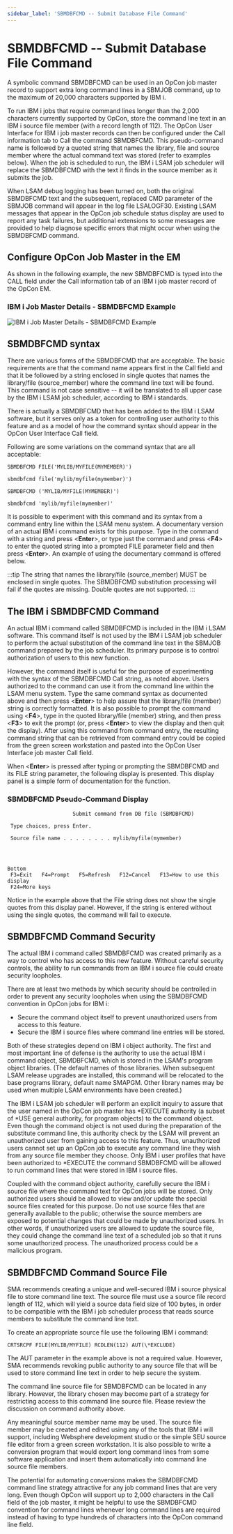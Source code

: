 ```yaml
---
sidebar_label: 'SBMDBFCMD -- Submit Database File Command'
---
```


# SBMDBFCMD -- Submit Database File Command

A symbolic command SBMDBFCMD can be used in an OpCon job master record to support extra long command lines in a SBMJOB command, up to the maximum of 20,000 characters supported by IBM i.

To run IBM i jobs that require command lines longer than the 2,000 characters currently supported by OpCon, store the command line text in an IBM i source file member (with a record length of 112). The OpCon User Interface for IBM i job master records can then be configured under the Call information tab to Call the command SBMDBFCMD. This pseudo-command name is followed by a quoted string that names the library, file and source member where the actual command text was stored (refer to examples below). When the job is scheduled to run, the IBM i LSAM job scheduler will replace the SBMDBFCMD with the text it finds in the source member as it submits the job.

When LSAM debug logging has been turned on, both the original SBMDBFCMD text and the subsequent, replaced CMD parameter of the SBMJOB command will appear in the log file LSALOGF30. Existing LSAM messages that appear in the OpCon job schedule status display are used to report any task failures, but additional extensions to some messages are provided to help diagnose specific errors that might occur when using the SBMDBFCMD command.

## Configure OpCon Job Master in the EM

As shown in the following example, the new SBMDBFCMD is typed into the CALL field under the Call information tab of an IBM i job master record of the OpCon EM.

### IBM i Job Master Details - SBMDBFCMD Example

![IBM i Job Master Details - SBMDBFCMD Example](../Resources/Images/IBM-i/IBM-i-Job-Master-Details---SBMDBFCMD-Example.png "IBM i Job Master Details - SBMDBFCMD Example")

## SBMDBFCMD syntax

There are various forms of the SBMDBFCMD that are acceptable. The basic requirements are that the command name appears first in the Call field and that it be followed by a string enclosed in single quotes that names the library/file (source_member) where the command line text will be found. This command is not case sensitive -- it will be translated to all upper case by the IBM i LSAM job scheduler, according to IBM i standards.

There is actually a SBMDBFCMD that has been added to the IBM i LSAM software, but it serves only as a token for controlling user authority to this feature and as a model of how the command syntax should appear in the OpCon User Interface Call field.

Following are some variations on the command syntax that are all acceptable:
```
SBMDBFCMD FILE('MYLIB/MYFILE(MYMEMBER)')
```
```
sbmdbfcmd file('mylib/myfile(mymember)')
```
```
SBMDBFCMD ('MYLIB/MYFILE(MYMEMBER)')
```
```
sbmdbfcmd 'mylib/myfile(mymember)'
```
It is possible to experiment with this command and its syntax from a command entry line within the LSAM menu system. A documentary version of an actual IBM i command exists for this purpose. Type in the command with a string and press <**Enter**>, or type just the command and press <**F4**> to enter the quoted string into a prompted FILE parameter field and then press <**Enter**>. An example of using the documentary command is offered below.

:::tip
The string that names the library/file (source_member) MUST be enclosed in single quotes. The SBMDBFCMD substitution processing will fail if the quotes are missing. Double quotes are not supported.
:::

## The IBM i SBMDBFCMD Command

An actual IBM i command called SBMDBFCMD is included in the IBM i LSAM software. This command itself is not used by the IBM i LSAM job scheduler to perform the actual substitution of the command line text in the SBMJOB command prepared by the job scheduler. Its primary purpose is to control authorization of users to this new function.

However, the command itself is useful for the purpose of experimenting with the syntax of the SBMDBFCMD Call string, as noted above. Users authorized to the command can use it from the command line within the LSAM menu system. Type the same command syntax as documented above and then press <**Enter**> to help assure that the library/file (member) string is correctly formatted. It is also possible to prompt the command using <**F4**>, type in the quoted library/file (member) string, and then press <**F3**> to exit the prompt (or, press <**Enter**> to view the display and then quit the display). After using this command from command entry, the resulting command string that can be retrieved from command entry could be copied from the green screen workstation and pasted into the OpCon User Interface job master Call field.

When <**Enter**> is pressed after typing or prompting the SBMDBFCMD and its FILE string parameter, the following display is presented. This display panel is a simple form of documentation for the function.

### SBMDBFCMD Pseudo-Command Display
```
                     Submit command from DB file (SBMDBFCMD)                    
                                                                                
 Type choices, press Enter.                                                     
                                                                                
 Source file name . . . . . . . . mylib/myfile(mymember)                               
                                                                                
                                                                                
                                                                                
                                                                          Bottom 
 F3=Exit   F4=Prompt   F5=Refresh   F12=Cancel   F13=How to use this display    
 F24=More keys                                                                  
```
Notice in the example above that the File string does not show the single quotes from this display panel. However, if the string is entered without using the single quotes, the command will fail to execute.

## SBMDBFCMD Command Security

The actual IBM i command called SBMDBFCMD was created primarily as a way to control who has access to this new feature. Without careful security controls, the ability to run commands from an IBM i source file could create security loopholes.

There are at least two methods by which security should be controlled in order to prevent any security loopholes when using the SBMDBFCMD convention in OpCon jobs for IBM i:

- Secure the command object itself to prevent unauthorized users from access to this feature.
- Secure the IBM i source files where command line entries will be stored.

Both of these strategies depend on IBM i object authority. The first and most important line of defense is the authority to use the actual IBM i command object, SBMDBFCMD, which is stored in the LSAM's program object libraries. (The default names of those libraries. When subsequent LSAM release upgrades are installed, this command will be relocated to the base programs library, default name SMAPGM. Other library names may be used when multiple LSAM environments have been created.)

The IBM i LSAM job scheduler will perform an explicit inquiry to assure that the user named in the OpCon job master has *EXECUTE authority (a subset of *USE general authority, for program objects) to the command object. Even though the command object is not used during the preparation of the substitute command line, this authority check by the LSAM will prevent an unauthorized user from gaining access to this feature. Thus, unauthorized users cannot set up an OpCon job to execute any command line they wish from any source file member they choose. Only IBM i user profiles that have been authorized to *EXECUTE the command SBMDBFCMD will be allowed to run command lines that were stored in IBM i source files.

Coupled with the command object authority, carefully secure the IBM i source file where the command text for OpCon jobs will be stored. Only authorized users should be allowed to view and/or update the special source files created for this purpose. Do not use source files that are generally available to the public; otherwise the source members are exposed to potential changes that could be made by unauthorized users. In other words, if unauthorized users are allowed to update the source file, they could change the command line text of a scheduled job so that it runs some unauthorized process. The unauthorized process could be a malicious program.

## SBMDBFCMD Command Source File

SMA recommends creating a unique and well-secured IBM i source physical file to store command line text. The source file must use a source file record length of 112, which will yield a source data field size of 100 bytes, in order to be compatible with the IBM i job scheduler process that reads source members to substitute the command line text.

To create an appropriate source file use the following IBM i command:
```
CRTSRCPF FILE(MYLIB/MYFILE) RCDLEN(112) AUT(\*EXCLUDE)
```
The AUT parameter in the example above is not a required value. However, SMA recommends revoking public authority to any source file that will be used to store command line text in order to help secure the system.

The command line source file for SBMDBFCMD can be located in any library. However, the library chosen may become part of a strategy for restricting access to this command line source file. Please review the discussion on command authority above.

Any meaningful source member name may be used. The source file member may be created and edited using any of the tools that IBM i will support, including Websphere development studio or the simple SEU source file editor from a green screen workstation. It is also possible to write a conversion program that would export long command lines from some software application and insert them automatically into command line source file members.

The potential for automating conversions makes the SBMDBFCMD command line strategy attractive for any job command lines that are very long. Even though OpCon will support up to 2,000 characters in the Call field of the job master, it might be helpful to use the SBMDBFCMD convention for command lines whenever long command lines are required instead of having to type hundreds of characters into the OpCon command line field.